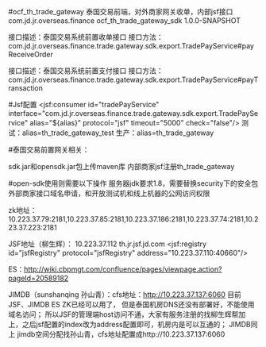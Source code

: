 #ocf_th_trade_gateway
泰国交易前端，对外商家网关收单，内部jsf接口
<dependency>
    <groupId>com.jd.jr.overseas.finance</groupId>
    <artifactId>ocf_th_trade_gateway_sdk</artifactId>
    <version>1.0.0-SNAPSHOT</version>
</dependency>

接口描述：泰国交易系统前置收单接口
接口方法：com.jd.jr.overseas.finance.trade.gateway.sdk.export.TradePayService#payReceiveOrder


接口描述：泰国交易系统前置支付接口
接口方法：com.jd.jr.overseas.finance.trade.gateway.sdk.export.TradePayService#payTransaction

#Jsf配置
<jsf:consumer id="tradePayService" interface="com.jd.jr.overseas.finance.trade.gateway.sdk.export.TradePayService"
    alias="${alias}" protocol="jsf"  timeout="5000" check="false"/>
测试：alias=th_trade_gateway_test
生产：alias=th_trade_gateway

#泰国交易前置网关相关：

sdk.jar和opensdk.jar包上传maven库
内部商家jsf注册th_trade_gateway

#open-sdk使用则需要以下操作
服务器jdk要求1.8，需要替换security下的安全包
外部商家接口域名申请，和开放测试机和线上机器的公网访问权限


zk地址：10.223.37.79:2181,10.223.37.85:2181,10.223.37.186:2181,10.223.37.74:2181,10.223.37.223:2181

JSF地址（柳生辉）：
10.223.37.112   th.jr.jsf.jd.com
<jsf:registry id="jsfRegistry" protocol="jsfRegistry" address="10.223.37.110:40660"/>

ES：http://wiki.cbpmgt.com/confluence/pages/viewpage.action?pageId=20589182

JIMDB（sunshanqing 孙山青）：cfs地址：http://10.223.37.137:6060
目前JSF、JIMDB ES ZK已经可以用了，
但是泰国机房DNS还没有部署好，不能使用域名访问； 所以JSF的管理端host访问不通，大家有服务注册的找柳生辉帮加上，之后jsf配置的index改为address配置即可，机房内是可以互通的；  JIMDB同上
jimdb空间分配找孙山青，cfs地址配置成http://10.223.37.137:6060



